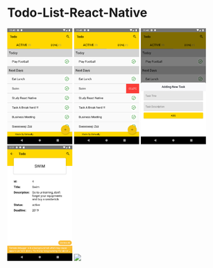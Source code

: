 # Todo-List-React-Native


<img style="display:inline;width:150px" src="imgs/Screenshot_1570398016.png" />
<img src="imgs/Screenshot_1570398023.png" style="display:inline;width:150px" />
<img src="imgs/Screenshot_1570398031.png" style="display:inline;width:150px"/>
<img src="imgs/Screenshot_1570576654.png" style="display:inline;width:150px"/>


<img src="https://raw.githubusercontent.com/spearkiller0/Todo-List-React-Native/master/imgs/Screenshot_1570398016.png" width="48">